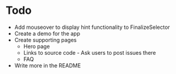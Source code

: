 # Todo
  - Add mouseover to display hint functionality to FinalizeSelector
  - Create a demo for the app
  - Create supporting pages
    - Hero page
    - Links to source code - Ask users to post issues there
    - FAQ
  - Write more in the README